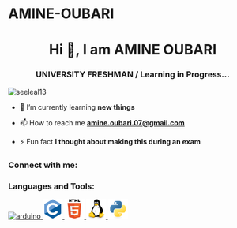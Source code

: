 # AMINE-OUBARI
<h1 align="center">Hi 👋, I am AMINE OUBARI</h1>
<h3 align="center">UNIVERSITY FRESHMAN / Learning in Progress...</h3>

<p align="left"> <img src="https://komarev.com/ghpvc/?username=seeleal13&label=Profile%20views&color=0e75b6&style=flat" alt="seeleal13" /> </p>

- 🌱 I’m currently learning **new things**

- 📫 How to reach me **amine.oubari.07@gmail.com**

- ⚡ Fun fact **I thought about making this during an exam**

<h3 align="left">Connect with me:</h3>
<p align="left">
</p>

<h3 align="left">Languages and Tools:</h3>
<p align="left"> <a href="https://www.arduino.cc/" target="_blank" rel="noreferrer"> <img src="https://cdn.worldvectorlogo.com/logos/arduino-1.svg" alt="arduino" width="40" height="40"/> </a> <a href="https://www.cprogramming.com/" target="_blank" rel="noreferrer"> <img src="https://raw.githubusercontent.com/devicons/devicon/master/icons/c/c-original.svg" alt="c" width="40" height="40"/> </a> <a href="https://www.w3.org/html/" target="_blank" rel="noreferrer"> <img src="https://raw.githubusercontent.com/devicons/devicon/master/icons/html5/html5-original-wordmark.svg" alt="html5" width="40" height="40"/> </a> <a href="https://www.linux.org/" target="_blank" rel="noreferrer"> <img src="https://raw.githubusercontent.com/devicons/devicon/master/icons/linux/linux-original.svg" alt="linux" width="40" height="40"/> </a> <a href="https://www.python.org" target="_blank" rel="noreferrer"> <img src="https://raw.githubusercontent.com/devicons/devicon/master/icons/python/python-original.svg" alt="python" width="40" height="40"/> </a> </p>
